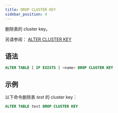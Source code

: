 ```yaml
---
title: DROP CLUSTER KEY
sidebar_position: 4
---
```


删除表的 cluster key。

另请参阅：
[ALTER CLUSTER KEY](./dml-alter-cluster-key.md)

## 语法

```sql
ALTER TABLE [ IF EXISTS ] <name> DROP CLUSTER KEY
```

## 示例

以下命令删除表 *test* 的 cluster key：

```sql
ALTER TABLE test DROP CLUSTER KEY
```